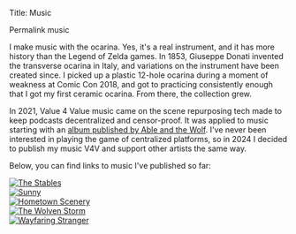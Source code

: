 Title:
Music

Permalink
music

<p>
  I make music with the ocarina. Yes, it's a real instrument, and it has more history than the Legend of Zelda games. In 1853, Giuseppe Donati invented the transverse ocarina in Italy, and variations on the instrument have been created since. I picked up a plastic 12-hole ocarina during a moment of weakness at Comic Con 2018, and got to practicing consistently enough that I got my first ceramic ocarina. From there, the collection grew.
</p>
<p>
  In 2021, Value 4 Value music came on the scene repurposing tech made to keep podcasts decentralized and censor-proof. It was applied to music starting with an <a href="https://podcastindex.org/podcast/4630863"> album published by Able and the Wolf</a>. I've never been interested in playing the game of centralized platforms, so in 2024 I decided to publish my music V4V and support other artists the same way. 
</p>
<p>
  Below, you can find links to music I've published so far:
</p>

<div class="music-tiles">
  <div>
    <a href="https://lnbeats.com/album/c1a77b15-2e9c-5c88-9332-57d709a864c6">
      <img src="/upload/headroom/2024/09/stables-cover.jpg" alt="The Stables">
    </a> 
  </div>
  <div>
    <a href="https://lnbeats.com/album/3722ada5-2029-5485-a8f9-a007c2610c7f">
      <img src="/upload/headroom/2024/09/sunny-cover.png" alt="Sunny">
    </a> 
  </div>
  <div> 
    <a href="https://lnbeats.com/album/79e18ac8-ad7d-5a2c-a8da-14875e9abdd4">
      <img src="/upload/headroom/2024/09/hometown-scenery-cover.jpeg" alt="Hometown Scenery">
    </a> 
  </div>
  <div>
    <a href="https://lnbeats.com/album/bb910a55-b2fe-561f-97a5-134db76c8cbc">
      <img src="/upload/headroom/2024/09/wolven-storm-cover.png" alt="The Wolven Storm">
    </a>
  </div>
  <div>
    <a href="https://lnbeats.com/album/24f9b679-76d0-44c4-894e-021d35896eab">
      <img src="/upload/headroom/2024/10/wayfaring-stranger-cover.png" alt="Wayfaring Stranger">
    </a>
  </div>
</div>
